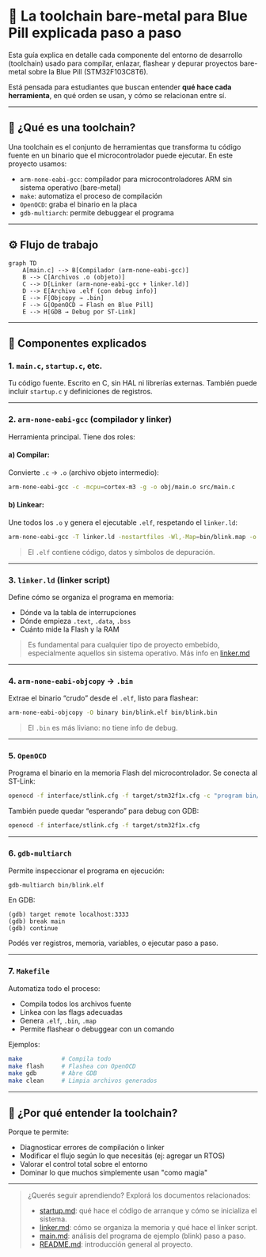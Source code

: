 # 🔧 La toolchain bare-metal para Blue Pill explicada paso a paso

Esta guía explica en detalle cada componente del entorno de desarrollo (toolchain) usado para compilar, enlazar, flashear y depurar proyectos bare-metal sobre la Blue Pill (STM32F103C8T6).

Está pensada para estudiantes que buscan entender **qué hace cada herramienta**, en qué orden se usan, y cómo se relacionan entre sí.

---

## 🧱 ¿Qué es una toolchain?

Una toolchain es el conjunto de herramientas que transforma tu código fuente en un binario que el microcontrolador puede ejecutar. En este proyecto usamos:

- `arm-none-eabi-gcc`: compilador para microcontroladores ARM sin sistema operativo (bare-metal)
- `make`: automatiza el proceso de compilación
- `OpenOCD`: graba el binario en la placa
- `gdb-multiarch`: permite debuggear el programa

---

## ⚙️ Flujo de trabajo

```mermaid
graph TD
    A[main.c] --> B[Compilador (arm-none-eabi-gcc)]
    B --> C[Archivos .o (objeto)]
    C --> D[Linker (arm-none-eabi-gcc + linker.ld)]
    D --> E[Archivo .elf (con debug info)]
    E --> F[Objcopy → .bin]
    F --> G[OpenOCD → Flash en Blue Pill]
    E --> H[GDB → Debug por ST-Link]
```

---

## 🧩 Componentes explicados

### 1. `main.c`, `startup.c`, etc.

Tu código fuente. Escrito en C, sin HAL ni librerías externas. También puede incluir `startup.c` y definiciones de registros.

---

### 2. `arm-none-eabi-gcc` (compilador y linker)

Herramienta principal. Tiene dos roles:

#### a) Compilar:
Convierte `.c` → `.o` (archivo objeto intermedio):
```bash
arm-none-eabi-gcc -c -mcpu=cortex-m3 -g -o obj/main.o src/main.c
```

#### b) Linkear:
Une todos los `.o` y genera el ejecutable `.elf`, respetando el `linker.ld`:
```bash
arm-none-eabi-gcc -T linker.ld -nostartfiles -Wl,-Map=bin/blink.map -o bin/blink.elf obj/*.o
```

> El `.elf` contiene código, datos y símbolos de depuración.

---

### 3. `linker.ld` (linker script)

Define cómo se organiza el programa en memoria:
- Dónde va la tabla de interrupciones
- Dónde empieza `.text`, `.data`, `.bss`
- Cuánto mide la Flash y la RAM

> Es fundamental para cualquier tipo de proyecto embebido, especialmente aquellos sin sistema operativo. Más info en [linker.md](linker.md)

---

### 4. `arm-none-eabi-objcopy` → `.bin`

Extrae el binario “crudo” desde el `.elf`, listo para flashear:
```bash
arm-none-eabi-objcopy -O binary bin/blink.elf bin/blink.bin
```

> El `.bin` es más liviano: no tiene info de debug.

---

### 5. `OpenOCD`

Programa el binario en la memoria Flash del microcontrolador. Se conecta al ST-Link:
```bash
openocd -f interface/stlink.cfg -f target/stm32f1x.cfg -c "program bin/blink.elf verify reset exit"
```

También puede quedar “esperando” para debug con GDB:
```bash
openocd -f interface/stlink.cfg -f target/stm32f1x.cfg
```

---

### 6. `gdb-multiarch`

Permite inspeccionar el programa en ejecución:
```bash
gdb-multiarch bin/blink.elf
```
En GDB:
```gdb
(gdb) target remote localhost:3333
(gdb) break main
(gdb) continue
```

Podés ver registros, memoria, variables, o ejecutar paso a paso.

---

### 7. `Makefile`

Automatiza todo el proceso:
- Compila todos los archivos fuente
- Linkea con las flags adecuadas
- Genera `.elf`, `.bin`, `.map`
- Permite flashear o debuggear con un comando

Ejemplos:
```bash
make           # Compila todo
make flash     # Flashea con OpenOCD
make gdb       # Abre GDB
make clean     # Limpia archivos generados
```

---

## 🧠 ¿Por qué entender la toolchain?

Porque te permite:
- Diagnosticar errores de compilación o linker
- Modificar el flujo según lo que necesitás (ej: agregar un RTOS)
- Valorar el control total sobre el entorno
- Dominar lo que muchos simplemente usan "como magia"

---

> ¿Querés seguir aprendiendo? Explorá los documentos relacionados:
> - [startup.md](startup.md): qué hace el código de arranque y cómo se inicializa el sistema.
> - [linker.md](linker.md): cómo se organiza la memoria y qué hace el linker script.
> - [main.md](main.md): análisis del programa de ejemplo (blink) paso a paso.
> - [README.md](../README.md): introducción general al proyecto.

